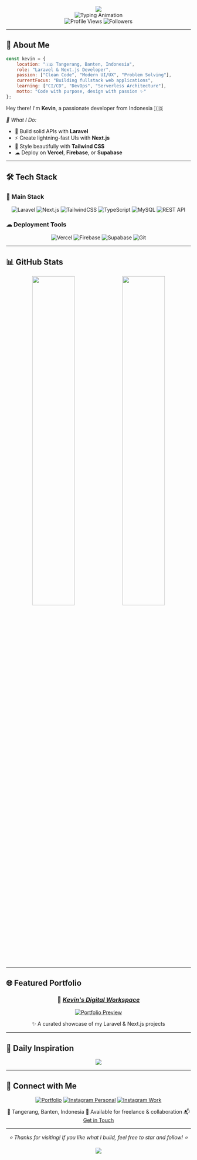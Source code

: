 <!-- Header -->
<div align="center">
  <img src="https://capsule-render.vercel.app/api?type=waving&color=0:00D9FF,100:0080FF&height=200&section=header&text=Kevin%20Ardiansyah&fontSize=40&fontColor=ffffff&animation=fadeIn&fontAlignY=38&desc=Fullstack%20Developer&descAlignY=55&descSize=16" />
</div>

<!-- Typing Animation -->
<div align="center">
  <img src="https://readme-typing-svg.herokuapp.com?font=Fira+Code&size=22&duration=2000&pause=1000&color=00D9FF&center=true&vCenter=true&width=500&lines=👋+Hi+there!+I'm+Kevin;🚀+Laravel+%26+Next.js+Developer;💡+Building+awesome+web+apps;🌟+Always+learning+new+things" alt="Typing Animation" />
</div>

<!-- Profile Stats -->
<div align="center">
  <img src="https://komarev.com/ghpvc/?username=ouchycode&style=flat-square&color=00D9FF" alt="Profile Views" />
  <img src="https://img.shields.io/github/followers/ouchycode?style=flat-square&color=00D9FF" alt="Followers" />
</div>

---

## 🎯 About Me

```javascript
const kevin = {
    location: "🇮🇩 Tangerang, Banten, Indonesia",
    role: "Laravel & Next.js Developer",
    passion: ["Clean Code", "Modern UI/UX", "Problem Solving"],
    currentFocus: "Building fullstack web applications",
    learning: ["CI/CD", "DevOps", "Serverless Architecture"],
    motto: "Code with purpose, design with passion ✨"
};
````

Hey there! I'm **Kevin**, a passionate developer from Indonesia 🇮🇩

*🌟 What I Do:*

* 🔧 Build solid APIs with **Laravel**
* ⚡ Create lightning-fast UIs with **Next.js**
* 🎨 Style beautifully with **Tailwind CSS**
* ☁ Deploy on **Vercel**, **Firebase**, or **Supabase**

---

## 🛠 Tech Stack

### 🚀 Main Stack

<div align="center">

![Laravel](https://img.shields.io/badge/Laravel-FF2D20?style=for-the-badge\&logo=laravel\&logoColor=white)
![Next.js](https://img.shields.io/badge/Next.js-000000?style=for-the-badge\&logo=next.js\&logoColor=white)
![TailwindCSS](https://img.shields.io/badge/TailwindCSS-38BDF8?style=for-the-badge\&logo=tailwindcss\&logoColor=white)
![TypeScript](https://img.shields.io/badge/TypeScript-007ACC?style=for-the-badge\&logo=typescript\&logoColor=white)
![MySQL](https://img.shields.io/badge/MySQL-005C84?style=for-the-badge\&logo=mysql\&logoColor=white)
![REST API](https://img.shields.io/badge/REST_API-009688?style=for-the-badge\&logo=swagger\&logoColor=white)

</div>

### ☁ Deployment Tools

<div align="center">

![Vercel](https://img.shields.io/badge/Vercel-000000?style=for-the-badge\&logo=vercel\&logoColor=white)
![Firebase](https://img.shields.io/badge/Firebase-039BE5?style=for-the-badge\&logo=Firebase\&logoColor=white)
![Supabase](https://img.shields.io/badge/Supabase-3ECF8E?style=for-the-badge\&logo=supabase\&logoColor=white)
![Git](https://img.shields.io/badge/Git-F05032?style=for-the-badge\&logo=git\&logoColor=white)

</div>

---

## 📊 GitHub Stats

<div align="center">
  <img src="https://github-readme-stats.vercel.app/api?username=ouchycode&show_icons=true&theme=radical&hide_border=true" width="48%" />
  <img src="https://github-readme-streak-stats.herokuapp.com/?user=ouchycode&theme=radical&hide_border=true" width="48%" />
</div>

---

## 🌐 Featured Portfolio

<div align="center">

### 🔗 *[Kevin's Digital Workspace](https://kev-workspace.vercel.app)*

[![Portfolio Preview](https://img.shields.io/badge/🚀_Live_Preview-000000?style=for-the-badge\&logo=vercel\&logoColor=white)](https://kev-workspace.vercel.app)

✨ A curated showcase of my Laravel & Next.js projects

</div>

---

## 💬 Daily Inspiration

<div align="center">
  <img src="https://quotes-github-readme.vercel.app/api?type=horizontal&theme=radical" />
</div>

---

## 🤝 Connect with Me

<div align="center">

[![Portfolio](https://img.shields.io/badge/🌐_Portfolio-000000?style=for-the-badge\&logo=vercel\&logoColor=white)](https://kev-workspace.vercel.app)
[![Instagram Personal](https://img.shields.io/badge/@kevinnardd_-E4405F?style=for-the-badge\&logo=instagram\&logoColor=white)](https://instagram.com/kevinnardd_)
[![Instagram Work](https://img.shields.io/badge/@kev.workspace-E4405F?style=for-the-badge\&logo=instagram\&logoColor=white)](https://instagram.com/kev.workspace)

📍 Tangerang, Banten, Indonesia
💼 Available for freelance & collaboration
📬 [Get in Touch](https://kev-workspace.vercel.app/contact)

</div>

---

<div align="center">

*⭐ Thanks for visiting! If you like what I build, feel free to star and follow! ⭐*

<img src="https://capsule-render.vercel.app/api?type=waving&color=0:00D9FF,100:0080FF&height=120&section=footer" />

</div>
